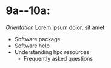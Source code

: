 # 9a--10a: 
*Orientation*
Lorem ipsum dolor, sit amet

* Software package
* Software help
* Understanding hpc resources
  + Frequently asked questions

